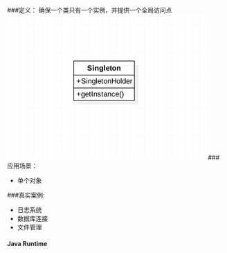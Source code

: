###定义：
确保一个类只有一个实例，并提供一个全局访问点
![](./uml.png)
###应用场景：
* 单个对象

###真实案例:
* 日志系统
* 数据库连接
* 文件管理
#### Java Runtime